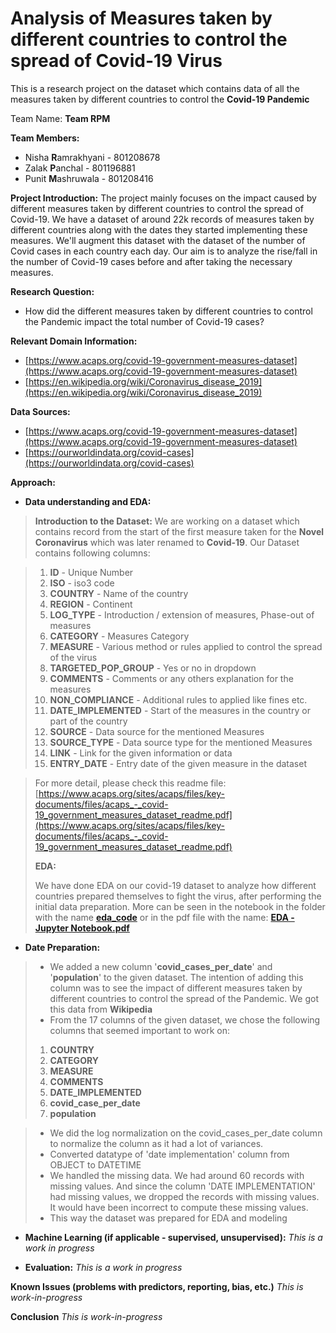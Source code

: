 # Analysis of Measures taken by different countries to control the spread of Covid-19 Virus

This is a research project on the dataset which contains data of all the measures taken by different countries to control the **Covid-19 Pandemic**

Team Name: **Team RPM**

**Team Members:**

 - Nisha **R**amrakhyani - 801208678
 - Zalak **P**anchal - 801196881
 - Punit **M**ashruwala - 801208416

**Project Introduction:**
The project mainly focuses on the impact caused by different measures taken by different countries to control the spread of Covid-19. 
We have a dataset of around 22k records of measures taken by different countries along with the dates they started implementing these measures. 
We'll augment this dataset with the dataset of the number of Covid cases in each country each day. 
Our aim is to analyze the rise/fall in the number of Covid-19 cases before and after taking the necessary measures.

**Research Question:**

 - How did the different measures taken by different countries to
   control the Pandemic impact the total number of Covid-19 cases?

**Relevant Domain Information:** 

 - [https://www.acaps.org/covid-19-government-measures-dataset](https://www.acaps.org/covid-19-government-measures-dataset)
 - [https://en.wikipedia.org/wiki/Coronavirus_disease_2019](https://en.wikipedia.org/wiki/Coronavirus_disease_2019)

**Data Sources:**

 - [https://www.acaps.org/covid-19-government-measures-dataset](https://www.acaps.org/covid-19-government-measures-dataset)
 - [https://ourworldindata.org/covid-cases](https://ourworldindata.org/covid-cases)

**Approach:**

 - **Data understanding and EDA:**

> **Introduction to the Dataset:**
> We are working on a dataset which contains record from the start of the first measure taken for the **Novel Coronavirus** which was later renamed to **Covid-19**.
> Our Dataset contains following columns: 


> 1. **ID** - Unique Number 
> 2. **ISO** - iso3 code 
> 3. **COUNTRY** - Name of the country        
> 4.  **REGION** - Continent
> 5.  **LOG_TYPE** - Introduction / extension of measures, Phase-out of measures
> 6. **CATEGORY** - Measures Category
> 7.  **MEASURE** - Various method or rules applied to control the spread of the virus
> 8.  **TARGETED_POP_GROUP**   - Yes or no in dropdown  
> 9.  **COMMENTS**  - Comments or any others explanation for the measures  
> 10.   **NON_COMPLIANCE**  - Additional rules to applied like fines etc.
> 11.  **DATE_IMPLEMENTED** - Start of the measures in the country or part of the country       
> 12. **SOURCE** - Data source for the mentioned Measures
> 13. **SOURCE_TYPE** -  Data source type for the mentioned Measures
> 14. **LINK** - Link for the given information or data
> 15. **ENTRY_DATE** - Entry date of the given measure in the dataset  
      
         
>  For more detail, please check this readme file:     
[https://www.acaps.org/sites/acaps/files/key-documents/files/acaps_-_covid-19_government_measures_dataset_readme.pdf](https://www.acaps.org/sites/acaps/files/key-documents/files/acaps_-_covid-19_government_measures_dataset_readme.pdf)
> 
> **EDA:**
> 
> We have done EDA on our covid-19 dataset to analyze how different countries prepared themselves to fight the virus, after performing the initial data preparation.
> More can be seen in the notebook in the folder with the name [**eda_code**](https://github.com/punitMashruwala/kdd_covid-19/tree/main/eda_code) or in the pdf file with the name: [**EDA - Jupyter Notebook.pdf**](https://github.com/punitMashruwala/kdd_covid-19/blob/main/EDA%20-%20Jupyter%20Notebook.pdf)


 - **Date Preparation:**

 
> - We added a new column '**covid_cases_per_date**' and '**population**' to the given dataset. The intention of adding this column was to see the impact of different measures taken by different countries to control the spread of the Pandemic. We got this data from **Wikipedia**
> - From the 17 columns of the given dataset, we chose the following columns that seemed important to work on: 
> 1. **COUNTRY**
> 2. **CATEGORY** 
> 3. **MEASURE**
> 4. **COMMENTS**
> 5. **DATE_IMPLEMENTED**
> 6. **covid_case_per_date**
> 7. **population** 

> - We did the log normalization on the covid_cases_per_date column to normalize the column as it had a lot of variances.
> - Converted datatype of 'date implementation' column from OBJECT to DATETIME
> - We handled the missing data. We had around 60 records with missing values. And since the column 'DATE IMPLEMENTATION' had missing values, we dropped the records with missing values. It would have been incorrect to compute these missing values.
> - This way the dataset was prepared for EDA and modeling
 
   

 - **Machine Learning (if applicable - supervised, unsupervised):**
	  *This is a work in progress*
	  
 - **Evaluation:**
	  *This is a work in progress*

	  

**Known Issues (problems with predictors, reporting, bias, etc.)** 
			*This is work-in-progress*

**Conclusion**
			*This is work-in-progress*
